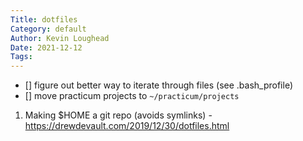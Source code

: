 ```yaml
---
Title: dotfiles
Category: default
Author: Kevin Loughead
Date: 2021-12-12
Tags:
---
```


- [] figure out better way to iterate through files (see .bash_profile)
- [] move practicum projects to `~/practicum/projects`

1. Making $HOME a git repo (avoids symlinks) - https://drewdevault.com/2019/12/30/dotfiles.html
